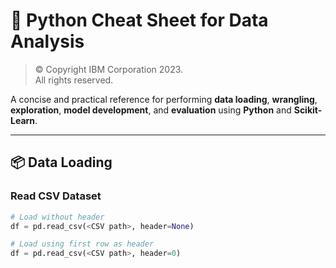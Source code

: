 # 🧾 Python Cheat Sheet for Data Analysis

> © Copyright IBM Corporation 2023.  
> All rights reserved.

A concise and practical reference for performing **data loading**, **wrangling**, **exploration**, **model development**, and **evaluation** using **Python** and **Scikit-Learn**.

---

## 📦 Data Loading

### Read CSV Dataset
```python
# Load without header
df = pd.read_csv(<CSV path>, header=None)

# Load using first row as header
df = pd.read_csv(<CSV path>, header=0)
